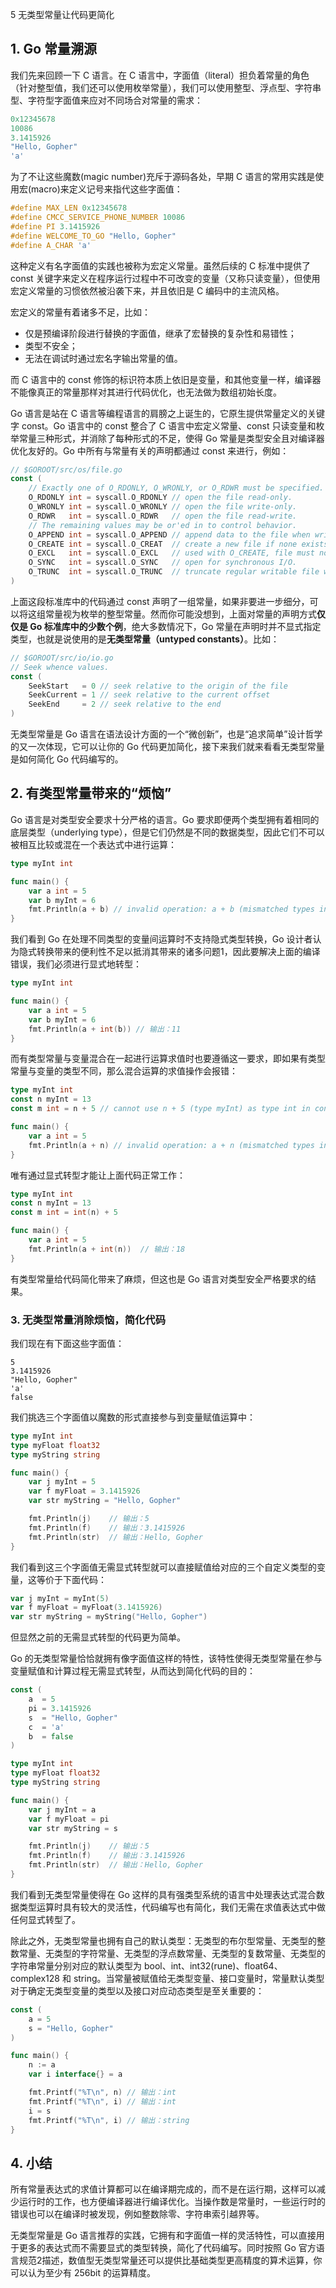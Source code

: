 5 无类型常量让代码更简化

## 1. Go 常量溯源

我们先来回顾一下 C 语言。在 C 语言中，字面值（literal）担负着常量的角色（针对整型值，我们还可以使用枚举常量），我们可以使用整型、浮点型、字符串型、字符型字面值来应对不同场合对常量的需求：

```c
0x12345678
10086
3.1415926
"Hello, Gopher"
'a'
```

为了不让这些魔数(magic number)充斥于源码各处，早期 C 语言的常用实践是使用宏(macro)来定义记号来指代这些字面值：

```c
#define MAX_LEN 0x12345678
#define CMCC_SERVICE_PHONE_NUMBER 10086
#define PI 3.1415926
#define WELCOME_TO_GO "Hello, Gopher"
#define A_CHAR 'a'
```

这种定义有名字面值的实践也被称为宏定义常量。虽然后续的 C 标准中提供了 const 关键字来定义在程序运行过程中不可改变的变量（又称只读变量），但使用宏定义常量的习惯依然被沿袭下来，并且依旧是 C 编码中的主流风格。

宏定义的常量有着诸多不足，比如：

- 仅是预编译阶段进行替换的字面值，继承了宏替换的复杂性和易错性；
- 类型不安全；
- 无法在调试时通过宏名字输出常量的值。

而 C 语言中的 const 修饰的标识符本质上依旧是变量，和其他变量一样，编译器不能像真正的常量那样对其进行代码优化，也无法做为数组初始长度。

Go 语言是站在 C 语言等编程语言的肩膀之上诞生的，它原生提供常量定义的关键字 const。Go 语言中的 const 整合了 C 语言中宏定义常量、const 只读变量和枚举常量三种形式，并消除了每种形式的不足，使得 Go 常量是类型安全且对编译器优化友好的。Go 中所有与常量有关的声明都通过 const 来进行，例如：

```go
// $GOROOT/src/os/file.go
const (
    // Exactly one of O_RDONLY, O_WRONLY, or O_RDWR must be specified.
    O_RDONLY int = syscall.O_RDONLY // open the file read-only.
    O_WRONLY int = syscall.O_WRONLY // open the file write-only.
    O_RDWR   int = syscall.O_RDWR   // open the file read-write.
    // The remaining values may be or'ed in to control behavior.
    O_APPEND int = syscall.O_APPEND // append data to the file when writing.
    O_CREATE int = syscall.O_CREAT  // create a new file if none exists.
    O_EXCL   int = syscall.O_EXCL   // used with O_CREATE, file must not exist.
    O_SYNC   int = syscall.O_SYNC   // open for synchronous I/O.
    O_TRUNC  int = syscall.O_TRUNC  // truncate regular writable file when opened.
)
```

上面这段标准库中的代码通过 const 声明了一组常量，如果非要进一步细分，可以将这组常量视为枚举的整型常量。然而你可能没想到，上面对常量的声明方式**仅仅是 Go 标准库中的少数个例**，绝大多数情况下，Go 常量在声明时并不显式指定类型，也就是说使用的是**无类型常量（untyped constants）**。比如：

```go
// $GOROOT/src/io/io.go
// Seek whence values.
const (
    SeekStart   = 0 // seek relative to the origin of the file
    SeekCurrent = 1 // seek relative to the current offset
    SeekEnd     = 2 // seek relative to the end
)
```

无类型常量是 Go 语言在语法设计方面的一个“微创新”，也是“追求简单”设计哲学的又一次体现，它可以让你的 Go 代码更加简化，接下来我们就来看看无类型常量是如何简化 Go 代码编写的。

## 2. 有类型常量带来的“烦恼”

Go 语言是对类型安全要求十分严格的语言。Go 要求即便两个类型拥有着相同的底层类型（underlying type），但是它们仍然是不同的数据类型，因此它们不可以被相互比较或混在一个表达式中进行运算：

```go
type myInt int

func main() {
    var a int = 5
    var b myInt = 6
    fmt.Println(a + b) // invalid operation: a + b (mismatched types int and myInt)
}
```

我们看到 Go 在处理不同类型的变量间运算时不支持隐式类型转换，Go 设计者认为隐式转换带来的便利性不足以抵消其带来的诸多问题1，因此要解决上面的编译错误，我们必须进行显式地转型：

```go
type myInt int

func main() {
    var a int = 5
    var b myInt = 6
    fmt.Println(a + int(b)) // 输出：11
}
```

而有类型常量与变量混合在一起进行运算求值时也要遵循这一要求，即如果有类型常量与变量的类型不同，那么混合运算的求值操作会报错：

```go
type myInt int
const n myInt = 13
const m int = n + 5 // cannot use n + 5 (type myInt) as type int in const initializer

func main() {
    var a int = 5
    fmt.Println(a + n) // invalid operation: a + n (mismatched types int and myInt)
}
```

唯有通过显式转型才能让上面代码正常工作：

```go
type myInt int
const n myInt = 13
const m int = int(n) + 5 

func main() {
    var a int = 5
    fmt.Println(a + int(n))  // 输出：18
}
```

有类型常量给代码简化带来了麻烦，但这也是 Go 语言对类型安全严格要求的结果。

### 3. 无类型常量消除烦恼，简化代码

我们现在有下面这些字面值：

```
5
3.1415926
"Hello, Gopher"
'a'
false
```

我们挑选三个字面值以魔数的形式直接参与到变量赋值运算中：

```go
type myInt int
type myFloat float32
type myString string

func main() {
    var j myInt = 5
    var f myFloat = 3.1415926
    var str myString = "Hello, Gopher"

    fmt.Println(j)    // 输出：5
    fmt.Println(f)    // 输出：3.1415926
    fmt.Println(str)  // 输出：Hello, Gopher
}
```

我们看到这三个字面值无需显式转型就可以直接赋值给对应的三个自定义类型的变量，这等价于下面代码：

```go
var j myInt = myInt(5)
var f myFloat = myFloat(3.1415926)
var str myString = myString("Hello, Gopher")
```

但显然之前的无需显式转型的代码更为简单。

Go 的无类型常量恰恰就拥有像字面值这样的特性，该特性使得无类型常量在参与变量赋值和计算过程无需显式转型，从而达到简化代码的目的：

```go
const (
    a  = 5
    pi = 3.1415926
    s  = "Hello, Gopher"
    c  = 'a'
    b  = false
)

type myInt int
type myFloat float32
type myString string

func main() {
    var j myInt = a
    var f myFloat = pi
    var str myString = s

    fmt.Println(j)    // 输出：5
    fmt.Println(f)    // 输出：3.1415926
    fmt.Println(str)  // 输出：Hello, Gopher
}
```

我们看到无类型常量使得在 Go 这样的具有强类型系统的语言中处理表达式混合数据类型运算时具有较大的灵活性，代码编写也有简化，我们无需在求值表达式中做任何显式转型了。

除此之外，无类型常量也拥有自己的默认类型：无类型的布尔型常量、无类型的整数常量、无类型的字符常量、无类型的浮点数常量、无类型的复数常量、无类型的字符串常量分别对应的默认类型为 bool、int、int32(rune)、float64、complex128 和 string。当常量被赋值给无类型变量、接口变量时，常量默认类型对于确定无类型变量的类型以及接口对应动态类型是至关重要的：

```go
const (
    a = 5
    s = "Hello, Gopher"
)

func main() {
    n := a
    var i interface{} = a

    fmt.Printf("%T\n", n) // 输出：int
    fmt.Printf("%T\n", i) // 输出：int
    i = s
    fmt.Printf("%T\n", i) // 输出：string
}
```

## 4. 小结

所有常量表达式的求值计算都可以在编译期完成的，而不是在运行期，这样可以减少运行时的工作，也方便编译器进行编译优化。当操作数是常量时，一些运行时的错误也可以在编译时被发现，例如整数除零、字符串索引越界等。

无类型常量是 Go 语言推荐的实践，它拥有和字面值一样的灵活特性，可以直接用于更多的表达式而不需要显式的类型转换，简化了代码编写。同时按照 Go 官方语言规范2描述，数值型无类型常量还可以提供比基础类型更高精度的算术运算，你可以认为至少有 256bit 的运算精度。

